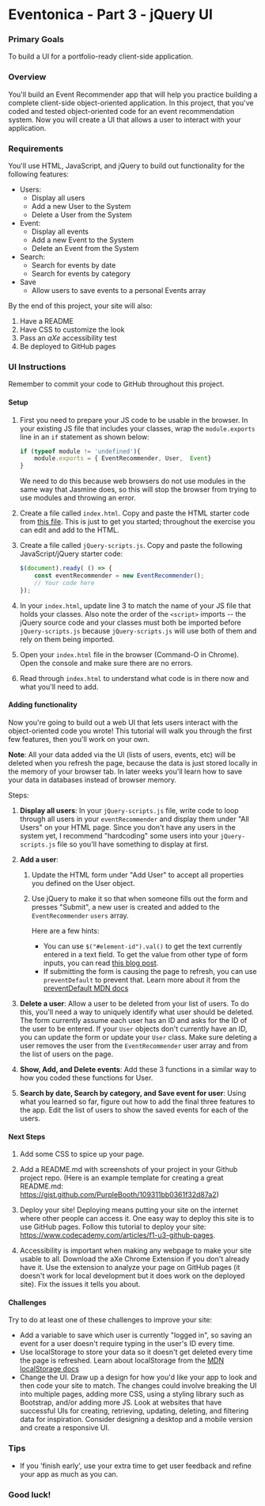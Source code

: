 # Eventonica - Part 3 - jQuery UI

### Primary Goals

To build a UI for a portfolio-ready client-side application.

### Overview

You'll build an Event Recommender app that will help you practice building a complete client-side object-oriented application. In this project, that you've coded and tested object-oriented code for an event recommendation system. Now you will create a UI that allows a user to interact with your application.

### Requirements
You'll use HTML, JavaScript, and jQuery to build out functionality for the following features:

* Users:
  * Display all users
  * Add a new User to the System
  * Delete a User from the System
* Event:
  * Display all events
  * Add a new Event to the System
  * Delete an Event from the System
* Search:
  * Search for events by date
  * Search for events by category
* Save
  * Allow users to save events to a personal Events array

By the end of this project, your site will also:
1. Have a README
2. Have CSS to customize the look
3. Pass an *aXe* accessibility test
4. Be deployed to GitHub pages 

### UI Instructions

Remember to commit your code to GitHub throughout this project.

#### Setup

1. First you need to prepare your JS code to be usable in the browser. In your existing JS file that includes your classes, wrap the `module.exports` line in an `if` statement as shown below:

    ```js
    if (typeof module != 'undefined'){
        module.exports = { EventRecommender, User,  Event} 
    }
    ```

    We need to do this because web browsers do not use modules in the same way that Jasmine does, so this will stop the browser from trying to use modules and throwing an error.

1. Create a file called `index.html`. Copy and paste the HTML starter code from [this file](starter-code/index.html). This is just to get you started; throughout the exercise you can edit and add to the HTML.

1. Create a file called `jQuery-scripts.js`. Copy and paste the following JavaScript/jQuery starter code:
    ```js
    $(document).ready( () => {
        const eventRecommender = new EventRecommender(); 
        // Your code here
    });
    ```

1. In your `index.html`, update line 3 to match the name of your JS file that holds your classes. 
Also note the order of the `<script>` imports -- the jQuery source code and your classes must both be imported before `jQuery-scripts.js` because `jQuery-scripts.js` will use both of them and rely on them being imported.

1. Open your `index.html` file in the browser (Command-O in Chrome). Open the console and make sure there are no errors.

1. Read through `index.html` to understand what code is in there now and what you'll need to add.

#### Adding functionality

Now you're going to build out a web UI that lets users interact with the object-oriented code you wrote! This tutorial will walk you through the first few features, then you'll work on your own.

**Note**: All your data added via the UI (lists of users, events, etc) will be deleted when you refresh the page, because the data is just stored locally in the memory of your browser tab. In later weeks you'll learn how to save your data in databases instead of browser memory.

Steps:

1. **Display all users**: In your `jQuery-scripts.js` file, write code to loop through all users in your `eventRecommender` and display them under "All Users" on your HTML page. Since you don't have any users in the system yet, I recommend "hardcoding" some users into your `jQuery-scripts.js` file so you'll have something to display at first.

1. **Add a user**:
   1. Update the HTML form under "Add User" to accept all properties you defined on the User object.
   1. Use jQuery to make it so that when someone fills out the form and presses "Submit", a new user is created and added to the `EventRecommender` `users` array.  

      Here are a few hints:
      - You can use `$("#element-id").val()` to get the text currently entered in a text field. To get the value from other type of form inputs, you can read [this blog post](https://medium.com/@bruce.sarah.a/getting-form-values-with-jquery-7d456cb82080).
      - If submitting the form is causing the page to refresh, you can use `preventDefault` to prevent that. Learn more about it from the [preventDefault MDN docs](https://developer.mozilla.org/en-US/docs/Web/API/Event/preventDefault)

1. **Delete a user**: Allow a user to be deleted from your list of users. To do this, you'll need a way to uniquely identify what user should be deleted. The form currently assume each user has an ID and asks for the ID of the user to be entered. If your `User` objects don't currently have an ID, you can update the form or update your `User` class. 
Make sure deleting a user removes the user from the `EventRecommender` user array and from the list of users on the page.

1. **Show, Add, and Delete events**: Add these 3 functions in a similar way to how you coded these functions for User.

1. **Search by date, Search by category, and Save event for user**: Using what you learned so far, figure out how to add the final three features to the app. Edit the list of users to show the saved events for each of the users.

#### Next Steps
1. Add some CSS to spice up your page.

1. Add a README.md with screenshots of your project in your Github project repo. (Here is an example template for creating a great README.md: https://gist.github.com/PurpleBooth/109311bb0361f32d87a2)

1. Deploy your site! Deploying means putting your site on the internet where other people can access it. One easy way to deploy this site is to use GitHub pages. Follow this tutorial to deploy your site: https://www.codecademy.com/articles/f1-u3-github-pages.

1. Accessibility is important when making any webpage to make your site usable to all. Download the aXe Chrome Extension if you don't already have it. Use the extension to analyze your page on GitHub pages (it doesn't work for local development but it does work on the deployed site). Fix the issues it tells you about.


#### Challenges
Try to do at least one of these challenges to improve your site:
- Add a variable to save which user is currently "logged in", so saving an event for a user doesn't require typing in the user's ID every time.
- Use localStorage to store your data so it doesn't get deleted every time the page is refreshed. Learn about localStorage from the [MDN localStorage docs](https://developer.mozilla.org/en-US/docs/Web/API/Window/localStorage)
- Change the UI. Draw up a design for how you'd like your app to look and then code your site to match. The changes could involve breaking the UI into multiple pages, adding more CSS, using a styling library such as Bootstrap, and/or adding more JS. Look at websites that have successful UIs for creating, retrieving, updating, deleting, and filtering data for inspiration. Consider designing a desktop and a mobile version and create a responsive UI.  


### Tips
* If you 'finish early', use your extra time to get user feedback and refine your app as much as you can.

### Good luck!
